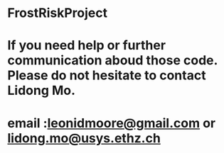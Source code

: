# FrostRiskProject
# If you need help or further communication aboud those code. Please do not hesitate to contact Lidong Mo.
# email :leonidmoore@gmail.com or lidong.mo@usys.ethz.ch
